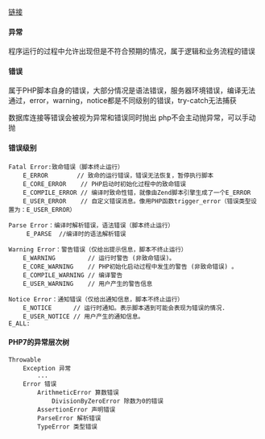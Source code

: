 [链接](https://www.cnblogs.com/zyf-zhaoyafei/p/6928149.html)

#### 异常
程序运行的过程中允许出现但是不符合预期的情况，属于逻辑和业务流程的错误

#### 错误
属于PHP脚本自身的错误，大部分情况是语法错误，服务器环境错误，编译无法通过，error，warning，notice都是不同级别的错误，try-catch无法捕获

数据库连接等错误会被视为异常和错误同时抛出
php不会主动抛异常，可以手动抛

#### 错误级别
```
Fatal Error:致命错误（脚本终止运行）
	E_ERROR        // 致命的运行错误，错误无法恢复，暂停执行脚本
	E_CORE_ERROR    // PHP启动时初始化过程中的致命错误
	E_COMPILE_ERROR // 编译时致命性错，就像由Zend脚本引擎生成了一个E_ERROR
	E_USER_ERROR    // 自定义错误消息。像用PHP函数trigger_error（错误类型设置为：E_USER_ERROR）
 
Parse Error：编译时解析错误，语法错误（脚本终止运行）
	 E_PARSE  //编译时的语法解析错误

Warning Error：警告错误（仅给出提示信息，脚本不终止运行）
	E_WARNING         // 运行时警告 (非致命错误)。
	E_CORE_WARNING    // PHP初始化启动过程中发生的警告 (非致命错误) 。
	E_COMPILE_WARNING // 编译警告
	E_USER_WARNING    // 用户产生的警告信息

Notice Error：通知错误（仅给出通知信息，脚本不终止运行）
	E_NOTICE      // 运行时通知。表示脚本遇到可能会表现为错误的情况.
	E_USER_NOTICE // 用户产生的通知信息。
E_ALL:
```

#### PHP7的异常层次树
```
Throwable  
    Exception 异常  
        ...  
    Error 错误  
        ArithmeticError 算数错误  
            DivisionByZeroError 除数为0的错误  
        AssertionError 声明错误  
        ParseError 解析错误  
        TypeError 类型错误  
```
